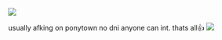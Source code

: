 ![](https://i.postimg.cc/T12hr94Z/Untitled100-20250920174947.png)

usually afking on ponytown
no dni anyone can int. thats all👍 ![](https://i.postimg.cc/HnqZvdJM/Untitled101-20250920212621.png)
